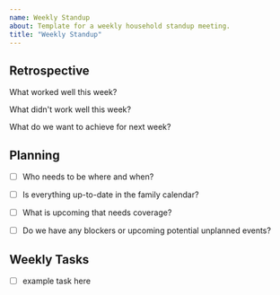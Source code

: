 ```yaml
---
name: Weekly Standup
about: Template for a weekly household standup meeting.
title: "Weekly Standup"
---        
```


## Retrospective

What worked well this week?

What didn't work well this week?

What do we want to achieve for next week?

## Planning

- [ ] Who needs to be where and when?

- [ ] Is everything up-to-date in the family calendar?

- [ ] What is upcoming that needs coverage?

- [ ] Do we have any blockers or upcoming potential unplanned events?

## Weekly Tasks

- [ ] example task here
